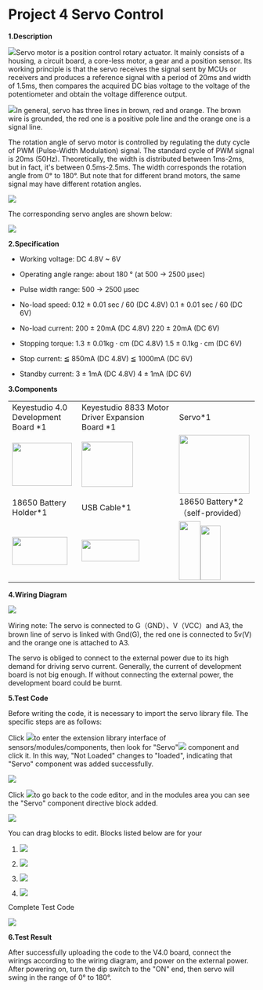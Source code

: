 # Project 4 Servo Control

**1.Description**

![](/media/8dd66d175b0611c729f696cc1c8b773c.jpeg)Servo motor is a position control rotary
actuator. It mainly consists of a housing, a circuit board, a core-less
motor, a gear and a position sensor. Its working principle is that the
servo receives the signal sent by MCUs or receivers and produces a
reference signal with a period of 20ms and width of 1.5ms, then compares
the acquired DC bias voltage to the voltage of the potentiometer and
obtain the voltage difference output.

![](/media/7ecb524389b2518fe48035c8c220f8f9.png)In general, servo has three lines in brown, red
and orange. The brown wire is grounded, the red one is a positive pole
line and the orange one is a signal line.

The rotation angle of servo motor is controlled by regulating the duty
cycle of PWM (Pulse-Width Modulation) signal. The standard cycle of PWM
signal is 20ms (50Hz). Theoretically, the width is distributed
between 1ms-2ms, but in fact, it's between 0.5ms-2.5ms. The width
corresponds the rotation angle from 0° to 180°. But note that for
different brand motors, the same signal may have different rotation
angles. 

![](/media/49467dfa70799401a5a5acc691014aee.png)

The corresponding servo angles are shown below:

![](/media/ddc74f62dc936c925d28d70a1a9c2214.png)

**2.Specification**

  - Working voltage: DC 4.8V \~ 6V

  - Operating angle range: about 180 ° (at 500 → 2500 μsec)

  - Pulse width range: 500 → 2500 μsec

  - No-load speed: 0.12 ± 0.01 sec / 60 (DC 4.8V) 0.1 ± 0.01 sec / 60
    (DC 6V)

  - No-load current: 200 ± 20mA (DC 4.8V) 220 ± 20mA (DC 6V)

  - Stopping torque: 1.3 ± 0.01kg · cm (DC 4.8V) 1.5 ± 0.1kg · cm (DC
    6V)

  - Stop current: ≦ 850mA (DC 4.8V) ≦ 1000mA (DC 6V)

  - Standby current: 3 ± 1mA (DC 4.8V) 4 ± 1mA (DC 6V)

**3.Components**

<table>
<tbody>
<tr class="odd">
<td>Keyestudio 4.0 Development Board *1</td>
<td>Keyestudio 8833 Motor Driver Expansion Board *1</td>
<td>Servo*1</td>
</tr>
<tr class="even">
<td><img src="https://raw.githubusercontent.com/keyestudio/KS0559-KS0559F-Keyestudio-4WD-BT-Multi-purpose-Car-V2.0-Scratch/master/media/6131c8d782756fe051b0ef0210a76d03.png" style="width:1.27292in;height:0.91875in" /></td>
<td><img src="https://raw.githubusercontent.com/keyestudio/KS0559-KS0559F-Keyestudio-4WD-BT-Multi-purpose-Car-V2.0-Scratch/master/media/5e291db96125e27f380e8caf79e8015a.png" style="width:1.09375in;height:0.95625in" /></td>
<td><img src="https://raw.githubusercontent.com/keyestudio/KS0559-KS0559F-Keyestudio-4WD-BT-Multi-purpose-Car-V2.0-Scratch/master/media/8dd66d175b0611c729f696cc1c8b773c.jpeg" style="width:1.5in;height:1.25in" /></td>
</tr>
<tr class="odd">
<td>18650 Battery Holder*1</td>
<td>USB Cable*1</td>
<td>18650 Battery*2（self-provided）</td>
</tr>
<tr class="even">
<td><img src="https://raw.githubusercontent.com/keyestudio/KS0559-KS0559F-Keyestudio-4WD-BT-Multi-purpose-Car-V2.0-Scratch/master/media/635b8724dc3e7a27f940b3953ed4536d.jpeg" style="width:1.17708in;height:0.59514in" /></td>
<td><img src="https://raw.githubusercontent.com/keyestudio/KS0559-KS0559F-Keyestudio-4WD-BT-Multi-purpose-Car-V2.0-Scratch/master/media/4f8d5af6dee9016b45d975adb2391d37.png" style="width:1.22986in;height:0.45486in" /></td>
<td><img src="https://raw.githubusercontent.com/keyestudio/KS0559-KS0559F-Keyestudio-4WD-BT-Multi-purpose-Car-V2.0-Scratch/master/media/a71e914713386795b1ea73826bec6c86.jpeg" style="width:0.45764in;height:1.25417in" /><img src="https://raw.githubusercontent.com/keyestudio/KS0559-KS0559F-Keyestudio-4WD-BT-Multi-purpose-Car-V2.0-Scratch/master/media/a71e914713386795b1ea73826bec6c86.jpeg" style="width:0.42292in;height:1.15833in" /></td>
</tr>
</tbody>
</table>

**4.Wiring Diagram**

![](/media/3220a5b142da47a3473390a8a04ce35e.png)

Wiring note: The servo is connected to G（GND）、V（VCC）and A3, the brown
line of servo is linked with Gnd(G), the red one is connected to 5v(V)
and the orange one is attached to A3.

The servo is obliged to connect to the external power due to its high
demand for driving servo current. Generally, the current of development
board is not big enough. If without connecting the external power, the
development board could be burnt.

**5.Test Code**

Before writing the code, it is necessary to import the servo library
file. The specific steps are as follows: 

Click ![](/media/9964e0b31fc9846a7f64c57f51e47152.png)to enter the extension library interface of
sensors/modules/components, then look for "Servo"![](/media/cdc90dd33e0419b3b7744f57fa0749b9.png)
component and click it. In this way, "Not Loaded" changes to "loaded",
indicating that "Servo" component was added successfully. 

![](/media/df2c1b5606accfcb3cdde0c3a0107d29.png)

Click ![](/media/29916972665d35bfb34914b6144e28aa.png)to go back to the code editor, and in the
modules area you can see the "Servo" component directive block added. 

![](/media/7ebbbdaaff4897c1968285ef51dca6f3.png)

You can drag blocks to edit. Blocks listed below are for your

1.  ![](/media/5b04350e0310955ee2ecd48338f556a3.png)

2.  ![](/media/7dd97d17b785de17e6c9362fa32e2a74.png)

3.  ![](/media/69724a2063fa25e0f142e1eb48efd40f.png)

4.  ![](/media/e149b45054fe94196dea220b319cb0bf.png)

Complete Test Code

![](/media/cd9c5bf92fa92f6276eadfcf888011c6.png)

**6.Test Result**

After successfully uploading the code to the V4.0 board, connect the
wirings according to the wiring diagram, and power on the external
power. After powering on, turn the dip switch to the "ON" end, then
servo will swing in the range of 0° to 180°.
